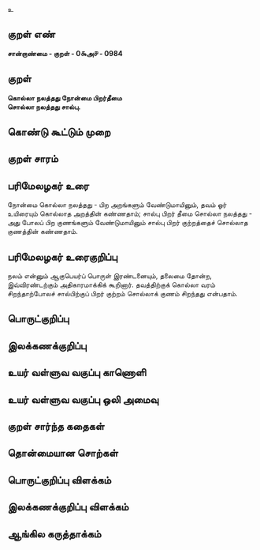 உ

## குறள் எண் 

**சான்றாண்மை - குறள் - 0௯அ௪ - 0984**

## குறள் 

**கொல்லா நலத்தது நோன்மை பிறர்தீமை  
சொல்லா நலத்தது சால்பு.** 

## கொண்டு கூட்டும் முறை


## குறள் சாரம் 


## பரிமேலழகர் உரை

நோன்மை கொல்லா நலத்தது - பிற அறங்களும் வேண்டுமாயினும், தவம் ஓர் உயிரையும் கொல்லாத அறத்தின் கண்ணதாம்; சால்பு பிறர் தீமை சொல்லா நலத்தது - அது போலப் பிற குணங்களும் வேண்டுமாயினும் சால்பு பிறர் குற்றத்தைச் சொல்லாத குணத்தின் கண்ணதாம்.

## பரிமேலழகர் உரைகுறிப்பு   

நலம் என்னும் ஆகுபெயர்ப் பொருள் இரண்டனையும், தலைமை தோன்ற, இவ்விரண்டற்கும் அதிகாரமாக்கிக் கூறினார். தவத்திற்குக் கொல்லா வரம் சிறந்தாற்போலச் சால்பிற்குப் பிறர் குற்றம் சொல்லாக் குணம் சிறந்தது என்பதாம்.

## பொருட்குறிப்பு 


## இலக்கணக்குறிப்பு  


## உயர் வள்ளுவ வகுப்பு காணொளி


## உயர் வள்ளுவ வகுப்பு ஒலி அமைவு 

 
## குறள் சார்ந்த கதைகள் 


## தொன்மையான சொற்கள்


## பொருட்குறிப்பு விளக்கம்


## இலக்கணக்குறிப்பு விளக்கம்


## ஆங்கில கருத்தாக்கம் 


